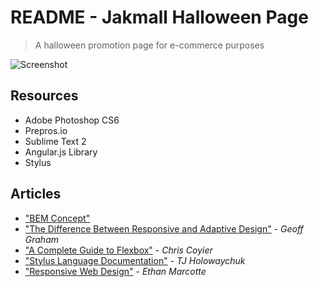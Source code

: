 # README - Jakmall Halloween Page 
> A halloween promotion page for e-commerce purposes

![Screenshot](http://i.imgur.com/MIUassl.png)

## Resources
- Adobe Photoshop CS6
- Prepros.io
- Sublime Text 2
- Angular.js Library
- Stylus

## Articles
- ["BEM Concept"](http://getbem.com/introduction/)
- ["The Difference Between Responsive and Adaptive Design"](https://css-tricks.com/the-difference-between-responsive-and-adaptive-design/) - *Geoff Graham*
- ["A Complete Guide to Flexbox"](https://css-tricks.com/snippets/css/a-guide-to-flexbox/) - *Chris Coyier*
- ["Stylus Language Documentation"](http://stylus-lang.com/) - *TJ Holowaychuk*
- ["Responsive Web Design"](http://alistapart.com/article/responsive-web-design) - *Ethan Marcotte*
